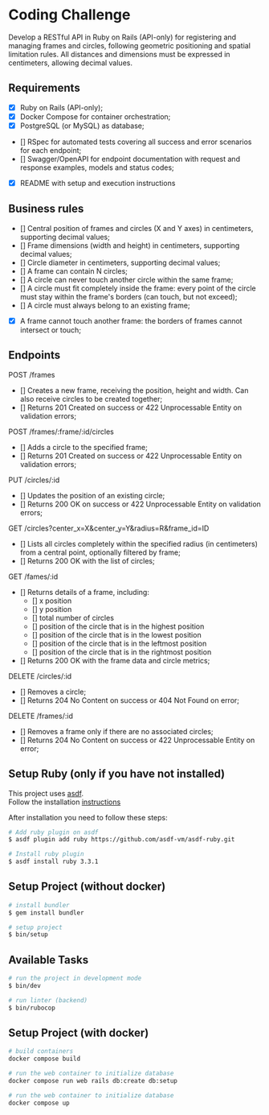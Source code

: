 # Coding Challenge

Develop a RESTful API in Ruby on Rails (API-only) for registering and managing frames and circles, following geometric positioning and spatial limitation rules. All distances and dimensions must be expressed in centimeters, allowing decimal values.

## Requirements

- [X] Ruby on Rails (API-only);
- [X] Docker Compose for container orchestration;
- [X] PostgreSQL (or MySQL) as database;
- [] RSpec for automated tests covering all success and error scenarios for each endpoint;
- [] Swagger/OpenAPI for endpoint documentation with request and response examples, models and status codes;
- [X] README with setup and execution instructions

## Business rules

- [] Central position of frames and circles (X and Y axes) in centimeters, supporting decimal values;
- [] Frame dimensions (width and height) in centimeters, supporting decimal values;
- [] Circle diameter in centimeters, supporting decimal values;
- [] A frame can contain N circles;
- [] A circle can never touch another circle within the same frame;
- [] A circle must fit completely inside the frame: every point of the circle must stay within the frame's borders (can touch, but not exceed);
- [] A circle must always belong to an existing frame;
- [X] A frame cannot touch another frame: the borders of frames cannot intersect or touch;

## Endpoints

POST /frames
- [] Creates a new frame, receiving the position, height and width. Can also receive circles to be created together;
- [] Returns 201 Created on success or 422 Unprocessable Entity on validation errors;

POST /frames/:frame/:id/circles
- [] Adds a circle to the specified frame;
- [] Returns 201 Created on success or 422 Unprocessable Entity on validation errors;

PUT /circles/:id
- [] Updates the position of an existing circle;
- [] Returns 200 OK on success or 422 Unprocessable Entity on validation errors;

GET /circles?center_x=X&center_y=Y&radius=R&frame_id=ID
- [] Lists all circles completely within the specified radius (in centimeters) from a central point, optionally filtered by frame;
- [] Returns 200 OK with the list of circles;

GET /fames/:id
- [] Returns details of a frame, including:
  - [] x position
  - [] y position
  - [] total number of circles
  - [] position of the circle that is in the highest position
  - [] position of the circle that is in the lowest position
  - [] position of the circle that is in the leftmost position
  - [] position of the circle that is in the rightmost position
- [] Returns 200 OK with the frame data and circle metrics;

DELETE /circles/:id
- [] Removes a circle;
- [] Returns 204 No Content on success or 404 Not Found on error;

DELETE /frames/:id
- [] Removes a frame only if there are no associated circles;
- [] Returns 204 No Content on success or 422 Unprocessable Entity on error;

## Setup Ruby (only if you have not installed)

This project uses [asdf](https://asdf-vm.com/guide/getting-started.html). \
Follow the installation [instructions](https://asdf-vm.com/guide/getting-started.html#_3-install-asdf)

After installation you need to follow these steps:

```bash
# Add ruby plugin on asdf
$ asdf plugin add ruby https://github.com/asdf-vm/asdf-ruby.git

# Install ruby plugin
$ asdf install ruby 3.3.1
```

## Setup Project (without docker)

```bash
# install bundler
$ gem install bundler

# setup project
$ bin/setup
```

## Available Tasks

```bash
# run the project in development mode
$ bin/dev

# run linter (backend)
$ bin/rubocop
```

## Setup Project (with docker)

```bash
# build containers
docker compose build

# run the web container to initialize database
docker compose run web rails db:create db:setup

# run the web container to initialize database
docker compose up
```